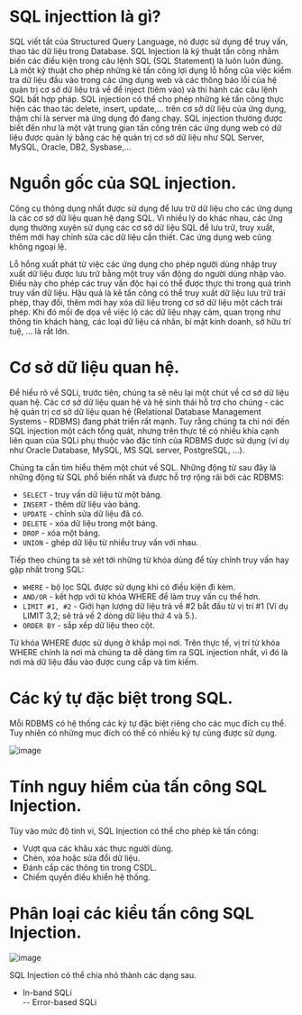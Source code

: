 # SQL injecttion là gì?  

SQL viết tắt của Structured Query Language, nó được sử dụng để truy vấn, thao tác dữ liệu trong Database. SQL Injection là kỹ thuật tấn công nhằm biến các điều kiện trong câu lệnh SQL (SQL Statement) là luôn luôn đúng. Là một kỹ thuật cho phép những kẻ tấn công lợi dụng lỗ hổng của việc kiểm tra dữ liệu đầu vào trong các ứng dụng web và các thông báo lỗi của hệ quản trị cơ sở dữ liệu trả về để inject (tiêm vào) và thi hành các câu lệnh SQL bất hợp pháp. SQL injection có thể cho phép những kẻ tấn công thực hiện các thao tác delete, insert, update,... trên cơ sở dữ liệu của ứng dụng, thậm chí là server mà ứng dụng đó đang chạy. SQL injection thường được biết đến như là một vật trung gian tấn công trên các ứng dụng web có dữ liệu được quản lý bằng các hệ quản trị cơ sở dữ liệu như SQL Server, MySQL, Oracle, DB2, Sysbase,...   

# Nguồn gốc của SQL injection.  

Công cụ thông dụng nhất được sử dụng để lưu trữ dữ liệu cho các ứng dụng là các cơ sở dữ liệu quan hệ dạng SQL. Vì nhiều lý do khác nhau, các ứng dụng thường xuyên sử dụng các cơ sở dữ liệu SQL để lưu trữ, truy xuất, thêm mới hay chỉnh sửa các dữ liệu cần thiết. Các ứng dụng web cũng không ngoại lệ.  

Lỗ hổng xuất phát từ việc các ứng dụng cho phép người dùng nhập truy xuất dữ liệu được lưu trữ bằng một truy vấn động do người dùng nhập vào. Điều này cho phép các truy vấn độc hại có thể được thực thi trong quá trình truy vấn dữ liệu. Hậu quả là kẻ tấn công có thể truy xuất dữ liệu lưu trữ trái phép, thay đổi, thêm mới hay xóa dữ liệu trong cơ sở dữ liệu một cách trái phép. Khi đó mối đe dọa về việc lộ các dữ liệu nhạy cảm, quan trọng như thông tin khách hàng, các loại dữ liệu cá nhân, bí mật kinh doanh, sở hữu trí tuệ, ... là rất lớn.  

# Cơ sở dữ liệu quan hệ.  

Để hiểu rõ về SQLi, trước tiên, chúng ta sẽ nêu lại một chút về cơ sở dữ liệu quan hệ. Các cơ sở dữ liệu quan hệ và hệ sinh thái hỗ trợ cho chúng - các hệ quản trị cơ sở dữ liệu quan hệ (Relational Database Management Systems - RDBMS) đang phát triển rất mạnh. Tuy rằng chúng ta chỉ nói đến SQL injection một cách tổng quát, nhưng trên thực tế có nhiều khía cạnh liên quan của SQLi phụ thuộc vào đặc tính của RDBMS được sử dụng (ví dụ như Oracle Database, MySQL, MS SQL server, PostgreSQL, ...).  

Chúng ta cần tìm hiểu thêm một chút về SQL. Những động từ sau đây là những động từ SQL phổ biến nhất và được hỗ trợ rộng rãi bởi các RDBMS:  

  - ``SELECT`` - truy vấn dữ liệu từ một bảng.  
  - ``INSERT`` - thêm dữ liệu vào bảng.  
  - ``UPDATE`` - chỉnh sửa dữ liệu đã có.  
  - ``DELETE`` - xóa dữ liệu trong một bảng.  
  - ``DROP`` - xóa một bảng.  
  - ``UNION`` - ghép dữ liệu từ nhiều truy vấn với nhau.  

Tiếp theo chúng ta sẽ xét tới những từ khóa dùng để tùy chỉnh truy vấn hay gặp nhất trong SQL:  

  - ``WHERE`` - bộ lọc SQL được sử dụng khi có điều kiện đi kèm.  
  - ``AND/OR`` - kết hợp với từ khóa WHERE để làm truy vấn cụ thể hơn.  
  - ``LIMIT #1, #2`` - Giới hạn lượng dữ liệu trả về #2 bắt đầu từ vị trí #1 (Ví dụ LIMIT 3,2; sẽ trả về 2 dòng dữ liệu thứ 4 và 5.).  
  - ``ORDER BY`` - sắp xếp dữ liệu theo cột.  

Từ khóa WHERE được sử dụng ở khắp mọi nơi. Trên thực tế, vị trí từ khóa WHERE chính là nơi mà chúng ta dễ dàng tìm ra SQL injection nhất, vì đó là nơi mà dữ liệu đầu vào được cung cấp và tìm kiếm.  

# Các ký tự đặc biệt trong SQL.  

Mỗi RDBMS có hệ thống các ký tự đặc biệt riêng cho các mục đích cụ thể. Tuy nhiên có những mục đích có thể có nhiều ký tự cùng được sử dụng.   

![image](https://user-images.githubusercontent.com/125866921/231044714-40f60ac9-3e39-40a7-b6e2-222248f04d0c.png)

# Tính nguy hiểm của tấn công SQL Injection.  

Tùy vào mức độ tinh vi, SQL Injection có thể cho phép kẻ tấn công:  

  - Vượt qua các khâu xác thực người dùng.  
  - Chèn, xóa hoặc sửa đổi dữ liệu.  
  - Đánh cắp các thông tin trong CSDL.  
  - Chiếm quyền điều khiển hệ thống.  

# Phân loại các kiểu tấn công SQL Injection.  

![image](https://user-images.githubusercontent.com/125866921/231045452-51562c8a-9c11-4fd6-9ea1-4b00f40dce56.png)

 SQL Injection có thể chia nhỏ thành các dạng sau.  
 
  - In-band SQLi  
  --  Error-based SQLi
